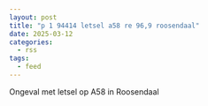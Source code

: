 ```yaml
---
layout: post
title: "p 1 94414 letsel a58 re 96,9 roosendaal"
date: 2025-03-12
categories: 
  - rss
tags: 
  - feed
---
```


Ongeval met letsel op A58 in Roosendaal
